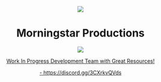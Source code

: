 <div align="center">
  <kbd>
  <img src="https://media.discordapp.net/attachments/434167856993927178/1055262737980215356/GRB_TEAtG4GNtk.jpg?width=821&height=500">
  </kbd>
  <h1 align="center">Morningstar Productions</h1>
</div>
<p align="center">
  <tr>
    <td align="center" style="padding=0;width=50%;">
      <a href="https://github.com/xViperAG">
      <img src="https://github-readme-stats.vercel.app/api/?username=xViperAG&theme=dark&show_icons=true"/>
    </td>
  </tr>
</p>
<p align="center">
Work In Progress Development Team with Great Resources!
  <div align="center">
    - https://discord.gg/3CXrkvQVds
  </div>
</p>
<!--

<div align="center">
  <kbd>
  <img src="https://media.discordapp.net/attachments/996342018127175751/1001672364813189231/ouroborosresized.png" width="200">
  </kbd>
  <h3 align="center">Join My RP Server Discord Here<h3>
</div>

-->

<!--

**Here are some ideas to get you started:**

🙋‍♀️ A short introduction - what is your organization all about?
🌈 Contribution guidelines - how can the community get involved?
👩‍💻 Useful resources - where can the community find your docs? Is there anything else the community should know?
🍿 Fun facts - what does your team eat for breakfast?
🧙 Remember, you can do mighty things with the power of [Markdown](https://docs.github.com/github/writing-on-github/getting-started-with-writing-and-formatting-on-github/basic-writing-and-formatting-syntax)
-->
